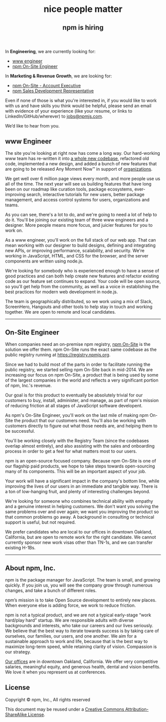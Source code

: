 <!--
title: Job listings &mdash; Engineering and Marketing &amp; Revenue Growth Jobs in Oakland, CA · npm
-->


<header>
  <h1>nice people matter</h1>
  <h2>npm is hiring</h2>
</header>

In **Engineering**, we are currently looking for:
* [www engineer](#www-engineer)
* [npm On-Site Engineer](#on-site-engineer)

In **Marketing & Revenue Growth**, we are looking for:
 * [npm On-Site - Account Executive](https://www.npmjs.com/marketing-bd-sales#npm-On-Site-account-executive)
 * [npm Sales Development Representative](https://www.npmjs.com/marketing-bd-sales#npm-Sales-Development-Representative)

Even if none of those is what you're interested in, if you would like to work with us and have skills you think would be helpful, please send an email with evidence of your experience (like your resume, or links to LinkedIn/GitHub/wherever) to [jobs@npmjs.com](mailto:jobs@npmjs.com).

We’d like to hear from you.


## www Engineer

The site you're looking at right now has come a long way. Our hard-working www team has re-written it into [a whole new codebase](https://github.com/npm/newww), refactored old code, implemented a new design, and added a bunch of new features that are going to be released Any Moment Now™ in support of [organizations](https://www.npmjs.com/orgs).

We get well over 6 million page views every month, and more people use us all of the time. The next year will see us building features that have long been on our roadmap like curation tools, package ecosystems, ever-improving search, interactive tutorials for new users, better package management, and access control systems for users, organizations and teams.

As you can see, there's a lot to do, and we're going to need a lot of help to do it. You'll be joining our existing team of three www engineers and a designer. More people means more focus, and juicier features for you to work on.

As a www engineer, you'll work on the full stack of our web app. That can mean working with our designer to build designs, defining and integrating new APIs, or improving performance, scalability, and security. We're working in JavaScript, HTML, and CSS for the browser, and the server components are written using node.js.

We're looking for somebody who is experienced enough to have a sense of good practices and can both help create new features and refactor existing code as our feature set continues to expand. Your code will be open source, so you'll get help from the community, as well as a voice in establishing the best practices for modern web development in node.js.

The team is geographically distributed, so we work using a mix of Slack, ScreenHero, Hangouts and other tools to help stay in touch and working together. We are open to remote and local candidates.

------------------------------

## On-Site Engineer

When companies need an on-premise npm registry, [npm
On-Site](http://npm.im/onsite) is the solution we offer them.
npm On-Site runs the exact same codebase as the public registry
running at <https://registry.npmjs.org>.

Since we had to build most of the parts in order to facilitate running
the public registry, we started selling npm On-Site back in
mid-2014.  We are increasing our focus on npm On-Site, a product that is being
used by some of the largest companies in the world and reflects
a very significant portion of npm, Inc.'s revenue.

Our goal is for this product to eventually be absolutely trivial for
our customers to buy, install, administer, and manage, as part of
npm's mission of reducing friction at all stages of JavaScript
software developent.

As npm's On-Site Engineer, you'll work on the last mile of making
npm On-Site the product that our customers need.  You'll also be
working with customers directly to figure out what those needs are,
and helping them to be successful.

You'll be working closely with the Registry Team (since the codebases
overlap almost entirely), and also assisting with the sales and
onboarding process in order to get a feel for what matters most to our
users.

npm is an open-source focused company. Because npm On-Site is one
of our flagship paid products, we hope to take steps towards open-sourcing
many of its components. This will be an important aspect of your job.

Your work will have a significant impact in the company's bottom line,
while improving the lives of our users in an immediate and tangible
way.  There is a ton of low-hanging fruit, and plenty of interesting
challenges beyond.

We're looking for someone who combines technical ability with empathy
and a genuine interest in helping customers.  We don't want you
solving the same problems over and over again; we want you improving
the product so that common problems go away.  A background in
consulting or technical support is useful, but not required.

We prefer candidates who are local to our offices in downtown Oakland,
California, but are open to remote work for the right candidate.  We
cannot currently sponsor new work visas other than TN-1s, and we can
transfer existing H-1Bs.

------------------------------

## About npm, Inc.

npm is the package manager for JavaScript. The team is small, and growing quickly. If you join us, you will see the company grow through numerous changes, and take a bunch of different roles.

npm’s mission is to take Open Source development to entirely new places. When everyone else is adding force, we work to reduce friction.

npm is not a typical product, and we are not a typical early-stage “work hard/play hard” startup. We are responsible adults with diverse backgrounds and interests, who take our careers and our lives seriously. We believe that the best way to iterate towards success is by taking care of ourselves, our families, our users, and one another. We aim for a sustainable approach to work and life, because that is the best way to maximize long-term speed, while retaining clarity of vision. Compassion is our strategy.

[Our offices](https://www.google.com/maps/place/200+Frank+H+Ogawa+Plaza/@37.805544,-122.2720659,17z/data=!3m1!4b1!4m2!3m1!1s0x808f80b1a2db786f:0x4685356d4acb43ef) are in downtown Oakland, California. We offer very competitive salaries, meaningful equity, and generous health, dental and vision benefits. We love it when you represent us at conferences.

## License

Copyright &copy; npm, Inc., All rights reserved

This document may be reused under a [Creative Commons Attribution-ShareAlike License](http://creativecommons.org/licenses/by-sa/4.0/).
